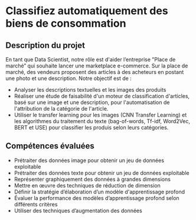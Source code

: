 # Classifiez automatiquement des biens de consommation

## Description du projet 

En tant que Data Scientist, notre rôle est d'aider l’entreprise "Place de marché” qui souhaite lancer une marketplace e-commerce. Sur la place de marché, des vendeurs proposent des articles à des acheteurs en postant une photo et une description. Notre objectif est de :


- Analyser les descriptions textuelles et les images des produits
- Réaliser une étude de faisabilité d'un moteur de classification d'articles, basé sur une image et une description, pour l'automatisation de l'attribution de la catégorie de l'article.
- Utiliser le transfer learning pour les images (CNN Transfer Learning) et les algorithmes du traitement du texte (bag-of-words, Tf-idf, Word2Vec, BERT et USE) pour classifier les produis selon leurs catégories.





## Compétences évaluées

* Prétraiter des données image pour obtenir un jeu de données exploitable
* Prétraiter des données texte pour obtenir un jeu de données exploitable
* Représenter graphiquement des données à grandes dimensions
* Mettre en œuvre des techniques de réduction de dimension
* Définir la stratégie d’élaboration d’un modèle d'apprentissage profond
* Évaluer la performance des modèles d’apprentissage profond selon différents critères
* Utiliser des techniques d’augmentation des données

